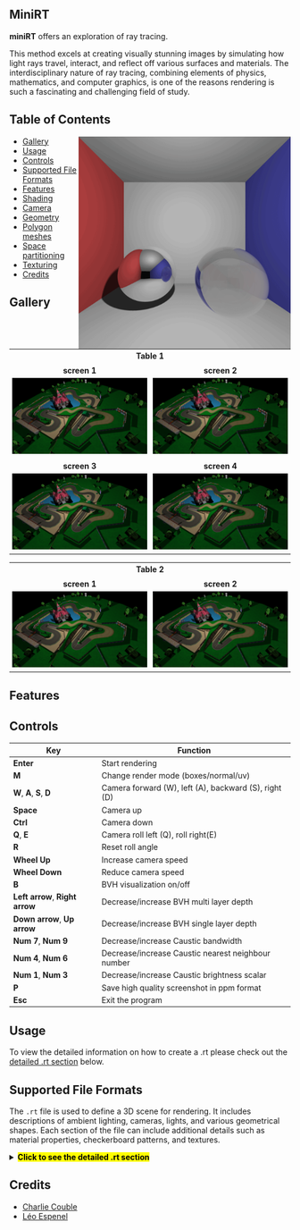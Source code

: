 ## MiniRT

**miniRT** offers an exploration of ray tracing.

This method excels at creating visually stunning images by simulating how light rays travel, 
interact, and reflect off various surfaces and materials.
The interdisciplinary nature of ray tracing, combining elements of physics, mathematics, and computer graphics, 
is one of the reasons rendering is such a fascinating and challenging field of study.

## Table of Contents

<img align="right" width="380" height="380" src="./assets/screenshots/cornell.gif">

- [Gallery](#gallery)
- [Usage](#usage)
- [Controls](#controls)
- [Supported File Formats](#supported-file-formats)
- [Features](#features)
- [Shading](#features)
- [Camera](#features)
- [Geometry](#features)
- [Polygon meshes](#features)
- [Space partitioning](#features)
- [Texturing](#features)
- [Credits](#credits)

## Gallery

<!-- Table one -->
<table style="width:100%; border-collapse:collapse;">	
  <tr>
    <!-- Title -->
			<th colspan=2>Table 1</th>
	</tr>
  <tr>
    <td style="width:50%; padding:5px; text-align:center;">
      <div style="font-weight:bold; margin-bottom:5px;">screen 1</div>
      <img src="assets/screenshots/mkds.png" style="width:100%; height:auto;">
    </td>
    <td style="width:50%; padding:5px; text-align:center;">
      <div style="font-weight:bold; margin-bottom:5px;">screen 2</div>
      <img src="assets/screenshots/mkds.png" style="width:100%; height:auto;">
    </td>
  </tr>
	</tr>
    <td style="width:50%; padding:5px; text-align:center;">
      <div style="font-weight:bold; margin-bottom:5px;">screen 3</div>
      <img src="assets/screenshots/mkds.png" style="width:100%; height:auto;">
    </td>
    <td style="width:50%; padding:5px; text-align:center;">
      <div style="font-weight:bold; margin-bottom:5px;">screen 4</div>
      <img src="assets/screenshots/mkds.png" style="width:100%; height:auto;">
    </td>
  </tr>
</table>
<!-- Table Two -->
<table style="width:100%; border-collapse:collapse;">	
  <tr>
    <!-- Title -->
			<th colspan=2>Table 2</th>
	</tr>
  <tr>
    <td style="width:50%; padding:5px; text-align:center;">
      <div style="font-weight:bold; margin-bottom:5px;">screen 1</div>
      <img src="assets/screenshots/mkds.png" style="width:100%; height:auto;" alt="First Screen Page">
    </td>
    <td style="width:50%; padding:5px; text-align:center;">
      <div style="font-weight:bold; margin-bottom:5px;">screen 2</div>
      <img src="assets/screenshots/mkds.png" style="width:100%; height:auto;" alt="Holiday Mention">
    </td>
  </tr>
</table>

## Features

## Controls

| **Key**                  | **Function**                              |
|--------------------------|-------------------------------------------|
| **Enter**                | Start rendering                           |
| **M**                    | Change render mode (boxes/normal/uv)      |
| **W**, **A**, **S**, **D** |Camera forward (W), left (A), backward (S), right (D)
| **Space**                | Camera up                                 |
| **Ctrl**                 | Camera down                               |
| **Q**, **E**             | Camera roll left (Q),  roll right(E)      |
| **R**                    | Reset roll angle                          |
| **Wheel Up**             | Increase camera speed                     |
| **Wheel Down**           | Reduce camera speed                       |
| **B**                    | BVH visualization on/off                  |
| **Left arrow**, **Right arrow** | Decrease/increase BVH multi layer depth |
| **Down arrow**, **Up arrow** | Decrease/increase BVH single layer depth  |
| **Num 7**, **Num 9** | Decrease/increase Caustic bandwidth  |
| **Num 4**, **Num 6** | Decrease/increase Caustic nearest neighbour number  |
| **Num 1**, **Num 3** | Decrease/increase Caustic brightness scalar  |
| **P** | Save high quality screenshot in ppm format |
| **Esc**                  | Exit the program                          |

## Usage

To view the detailed information on how to create a .rt please check out the [detailed .rt section](#section-rt) below.

## Supported File Formats

The `.rt` file is used to define a 3D scene for rendering. It includes descriptions of ambient lighting, cameras, lights, and various geometrical shapes. Each section of the file can include additional details such as material properties, checkerboard patterns, and textures.

<details id="section-rt">
 <summary><strong><mark>Click to see the detailed .rt section</mark></strong></summary>

### General Rules
- Each element type starts with a unique identifier.
- The following elements can only be declared once in the scene:
  - **Ambient lighting (`A`)**
  - **Camera (`C`)**
- You can add multiple instances of other elements, such as lights (`L`), spheres (`sp`), planes (`pl`), cylinders (`cy`), and paraboloids (`pa`).
- Element-specific information must follow in a strict order based on the defined format.
- Elements can be separated by one or more line breaks, and information within an element can be separated by one or more spaces.
- The order of element declarations within the file is flexible; you may place them in any sequence.
- Ensure that all coordinates are in 3D space, and colors are represented in standard RGB format.
- For geometrical shapes, an optional material section can be added after the object definition to specify properties like diffuse and specular ratios.
- Checkerboard patterns can be optionally applied to geometrical shapes.
- Textures can also be specified for shapes, allowing for image-based appearances.

### Object Summary Table

| **Identifier** | **Description**  | **Format**                                                                                             |
|----------------|------------------|--------------------------------------------------------------------------------------------------------|
| `A`            | Ambient Lighting  | `A <ambient_lighting_ratio> <R,G,B>`                                                                  |
| `C`            | Camera            | `C <view_point_x,y,z> <orientation_x,y,z> <FOV>`                                                      |
| `L`            | Light             | `L <position_x,y,z> <brightness_ratio> <R,G,B>`                                                       |
| `sp`           | Sphere            | `sp <center_x,y,z> <diameter> <R,G,B>`                    				             |
| `pl`           | Plane             | `pl <point_x,y,z> <normal_x,y,z> <R,G,B>`                                                             |
| `cy`           | Cylinder          | `cy <center_x,y,z> <axis_vector_x,y,z> <diameter> <height> <R,G,B>`			             |
| `pa`           | Paraboloid        | `pa <center_x,y,z> <axis_vector_x,y,z> <radius> <height> <disk> <R,G,B>`|
| `mesh`           | Mesh        | `mesh <object_path.obj> <center_x,y,z> <axis_vector_front_x,y,z> <axis_vector_up_x,y,z> <scale>`|

### Optional specification can be added at the end of any geometry:

### Material (`ma`)

`ma:<kd>,<ks>,<ss>,<reflection>,<refraction>,<refraction_blend>`

| **Property**     | **Description**                                          | **Range**                          |
|------------------|----------------------------------------------------------|------------------------------------|
| `kd`             | Diffuse ratio (float `0.0` to `1.0`)                    | `0.0` to `1.0`                     |
| `ks`             | Specular ratio (float `0.0` to `1.0`)                   | `0.0` to `1.0`                     |
| `ss`             | Specular shine (float `0` to `DBLMAX`)                  | `0` to `DBLMAX`                    |
| `reflection`     | Reflection ratio (float `0.0` to `1.0`)                 | `0.0` (no reflection) to `1.0` (full reflection) |
| `refraction`     | Refraction index (integer `1` to `5` or `0`)            | `0` (none), `1` to `5.0`           |
| `refraction_blend`     | Refraction blend (float `0.0` to `1.0`)           	     | `0.0` (no refraction) to `1.0` (full refraction) |

### Checkerboard (`ch`)
`ch:<x_size>,<y_size> <R,G,B> <R,G,B>`

| **Property**   | **Description**                                                            | **Range**                         |
|----------------|----------------------------------------------------------------------------|-----------------------------------|
| `x_size`       | Number of tiles along the X-axis                                           | `0` to `INT_MAX/2` (integer)      |
| `y_size`       | Number of tiles along the Y-axis                                           | `0` to `INT_MAX/2` (integer)      |
| `x_color`      | Color for the tiles in the X direction                                     | `R,G,B` values `[0-255]`          |
| `y_color`      | Color for the tiles in the Y direction                                     | `R,G,B` values `[0-255]`          |

### Texture (`tx`)
`tx:<path_to_texture1>,<path_to_texture2(optional)>,<path_to_texture3(optional)>`

| **Property**      | **Description**                                                   | **Details**                                   |
|-------------------|-------------------------------------------------------------------|-----------------------------------------------|
| `texture1.ppm`    | Texture for the main shape                                        | Applicable to all shapes                      |
| `texture2.ppm`    | (Optional) Top texture					        | Only for shapes like cylinders and paraboloids|
| `texture3.ppm`    | (Optional) Bottom texture					        | Only for cylinders                            |

### Normal Map (`nm`)
`nm:<path_to_normal_map>,<path_to_normal_map2(optional)>,<path_to_normal_map3(optional)>`

| **Property**      | **Description**                                                   | **Details**                                   |
|-------------------|-------------------------------------------------------------------|-----------------------------------------------|
| `normal_map1.ppm` | Normal Map for the main shape                                     | Applicable to all shapes                      |
| `normal_map2.ppm` | (Optional) Top Normal Map				        	| Only for shapes like cylinders and paraboloids|
| `normal_map3.ppm` | (Optional) Bottom Normal Map			        	| Only for cylinders                            |

### Background Color (`bkg`)
`bkg:<R,G,B>`

### Caustic (`ca`)
`ca:<photon_nb>`

### Save render (`sr`)
`sr:<width>,<height>`

### Sample .rt File

```plaintext
C 0,-25,60 0,1,0 90

A 0.2 255,255,255

L 0,30,99 1 255,255,255

pl 0,0,0 0,0,-1 180,180,180 ma:0.85,1.0,64,0.4,0 ch:1,1 40,40,40 210,210,200

cy 50,50,50 0.5,0,1 20 50 208,210,215

sp 0,50.6,50 20 255,0,0 ma:0.79,1,1024,0.08,0 tx:textures/pool_14.ppm

pa -50,50,25 0,0,1 20 50 0 220,220,190 ch:10,10 120,20,220 220,50,120
```
</details>

## Credits

- [Charlie Couble](https://github.com/c-couble)
- [Léo Espenel](https://github.com/lespenel)
